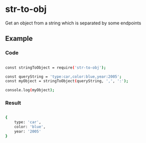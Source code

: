 # str-to-obj
Get an object from a string which is separated by some endpoints

## Example

### Code

```bash 

const stringToObject = require('str-to-obj');

const queryString = 'type:car,color:blue,year:2005';
const myObject = stringToObject(queryString, ',', ':');

console.log(myObject);

```

### Result

``` bash

{
    type: 'car',
    color: 'blue',
    year: '2005'
}

```